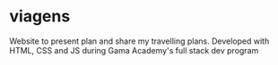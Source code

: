 # viagens
Website to present plan and share my travelling plans. Developed with HTML, CSS and JS during Gama Academy's full stack dev program
